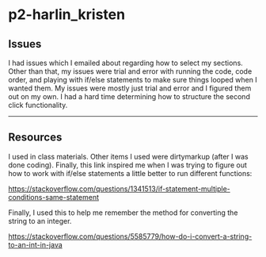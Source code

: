 # p2-harlin_kristen

## Issues

I had issues which I emailed about regarding how to select my sections. Other than that, my issues were trial and error with running the code, code order, and playing with if/else statements to make sure things looped when I wanted them. My issues were mostly just trial and error and I figured them out on my own. I had a hard time determining how to structure the second click functionality.

***

## Resources

I used in class materials. Other items I used were dirtymarkup (after I was done coding). Finally, this link inspired me when I was trying to figure out how to work with if/else statements a little better to run different functions:

https://stackoverflow.com/questions/1341513/if-statement-multiple-conditions-same-statement

Finally, I used this to help me remember the method for converting the string to an integer.

https://stackoverflow.com/questions/5585779/how-do-i-convert-a-string-to-an-int-in-java
